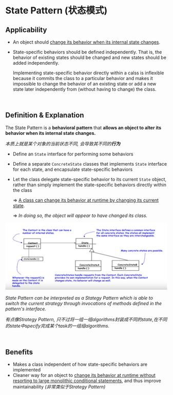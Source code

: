 # State Pattern (状态模式)

## Applicability

* An object should <u>change its behavior when its internal state changes</u>.

* State-specific behaviors should be defined independently. That is, the behavior of existing states should be changed and new states should be added independently.

  Implementing state-specific behavior directly within a calss is inflexible because it commits the class to a particular behavior and makes it impossible to change the behavior of an existing state or add a new state later independently from (without having to change) the class.

<br>

## Definition & Explanation

The State Pattern is a **behavioral pattern** that **allows an object to alter its behavior when its internal state changes.**

*本质上就是某个对象的当前状态不同, 会导致其不同的**行为***

* Define an `State` interface for performing some behaviors

* Define a separate `ConcreteState` classes that implements `State` interface for each state, and encapsulate state-specific behaviors

* Let the class delegate state-specific behavior to its current `State` object, rather than simply implement the state-specific behaviors directly within the class

  => <u>A class can change its behavior at runtime by changing its current state</u>.

  => *In doing so, the object will appear to have changed its class.*

<img src="https://github.com/Ziang-Lu/Design-Patterns/blob/master/4-Behavioral%20Patterns/3-State%20Pattern/state_pattern.png?raw=true">

*State Pattern can be interpreted as a Stategy Pattern which is able to switch the current strategy through invocations of methods defined in the pattern's interface.*

*有点像Strategy Pattern, 只不过将一组一组algorithms封装成不同的state,在不同的state中specify完成某个task的一组组algorithms.*

<br>

## Benefits

* Makes a class independent of how state-specific behaviors are implemented
* Cleaner way for an object to <u>change its behavior at runtime without resorting to large monolithic conditional statements</u>, and thus improve maintainability   *(非常类似于Strategy Pattern)*